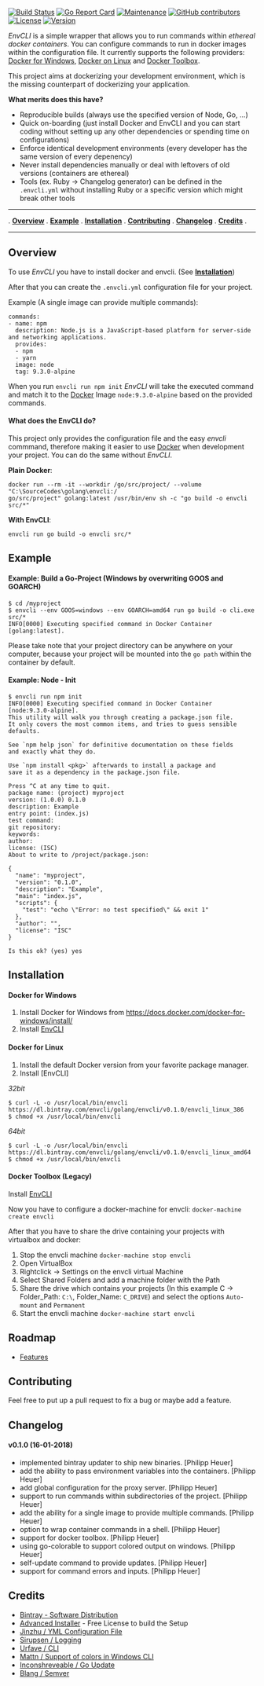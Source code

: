 [![Build Status](https://travis-ci.org/PhilippHeuer/EnvCLI.svg?branch=master)](https://travis-ci.org/PhilippHeuer/EnvCLI)
[![Go Report Card](https://goreportcard.com/badge/philippheuer/envcli)](http://goreportcard.com/report/philippheuer/envcli)
[![Maintenance](https://img.shields.io/maintenance/yes/2018.svg)]()
[![GitHub contributors](https://img.shields.io/github/contributors/PhilippHeuer/envcli.svg)]()
[![License](https://img.shields.io/badge/license-MIT-blue.svg)](https://github.com/PhilippHeuer/envcli/blob/master/LICENSE.md)
[![Version](https://img.shields.io/github/tag/philippheuer/envcli.svg)]()

*EnvCLI* is a simple wrapper that allows you to run commands within *ethereal docker containers*. You can configure commands to run in docker images within the configuration file.
It currently supports the following providers: [Docker for Windows](https://docs.docker.com/docker-for-windows/install/), [Docker on Linux](https://docs.docker.com/engine/installation/) and [Docker Toolbox](https://docs.docker.com/toolbox/overview/).

This project aims at dockerizing your development environment, which is the missing counterpart of dockerizing your application.

**What merits does this have?**

- Reproducible builds (always use the specified version of Node, Go, ...)
- Quick on-boarding (just install Docker and EnvCLI and you can start coding without setting up any other dependencies or spending time on configurations)
- Enforce identical development environments (every developer has the same version of every depenency)
- Never install dependencies manually or deal with leftovers of old versions (containers are ethereal)
- Tools (ex. Ruby -> Changelog generator) can be defined in the `.envcli.yml` without installing Ruby or a specific version which might break other tools

---

. **[Overview](#overview)** . **[Example](#example)** . **[Installation](#installation)** . **[Contributing](#contributing)** . **[Changelog](#changelog)** . **[Credits](#credits)** .

---

## Overview

To use *EnvCLI* you have to install docker and envcli. (See **[Installation](#installation)**)

After that you can create the `.envcli.yml` configuration file for your project.

Example (A single image can provide multiple commands):
```
commands:
- name: npm
  description: Node.js is a JavaScript-based platform for server-side and networking applications.
  provides:
  - npm
  - yarn
  image: node
  tag: 9.3.0-alpine
```

When you run `envcli run npm init` *EnvCLI* will take the executed command and match it to the [Docker](https://www.docker.com/) Image `node:9.3.0-alpine` based on the provided commands.

#### What does the EnvCLI do?

This project only provides the configuration file and the easy *envcli* commmand, therefore making it easier to use [Docker](https://www.docker.com/) when development your project. You can do the same without *EnvCLI*.

**Plain Docker**:
```
docker run --rm -it --workdir /go/src/project/ --volume "C:\SourceCodes\golang\envcli:/
go/src/project" golang:latest /usr/bin/env sh -c "go build -o envcli src/*"
```

**With EnvCLI**:
```
envcli run go build -o envcli src/*
```

## Example

#### Example: Build a Go-Project (Windows by overwriting GOOS and GOARCH)
```
$ cd /myproject
$ envcli --env GOOS=windows --env GOARCH=amd64 run go build -o cli.exe src/*
INFO[0000] Executing specified command in Docker Container [golang:latest].
```

Please take note that your project directory can be anywhere on your computer, because your project will be mounted into the `go path` within the container by default.

#### Example: Node - Init

```
$ envcli run npm init
INFO[0000] Executing specified command in Docker Container [node:9.3.0-alpine].
This utility will walk you through creating a package.json file.
It only covers the most common items, and tries to guess sensible defaults.

See `npm help json` for definitive documentation on these fields
and exactly what they do.

Use `npm install <pkg>` afterwards to install a package and
save it as a dependency in the package.json file.

Press ^C at any time to quit.
package name: (project) myproject
version: (1.0.0) 0.1.0
description: Example
entry point: (index.js)
test command:
git repository:
keywords:
author:
license: (ISC)
About to write to /project/package.json:

{
  "name": "myproject",
  "version": "0.1.0",
  "description": "Example",
  "main": "index.js",
  "scripts": {
    "test": "echo \"Error: no test specified\" && exit 1"
  },
  "author": "",
  "license": "ISC"
}

Is this ok? (yes) yes
```

## Installation

#### **Docker for Windows**

1. Install Docker for Windows from https://docs.docker.com/docker-for-windows/install/
2. Install [EnvCLI](https://bintray.com/envcli/golang/download_file?file_path=envcli%2Fv0.1.0%2FEnvCLI_Setup.exe)

#### **Docker for Linux**

1. Install the default Docker version from your favorite package manager.
2. Install [EnvCLI]

*32bit*
```
$ curl -L -o /usr/local/bin/envcli https://dl.bintray.com/envcli/golang/envcli/v0.1.0/envcli_linux_386
$ chmod +x /usr/local/bin/envcli
```

*64bit*
```
$ curl -L -o /usr/local/bin/envcli https://dl.bintray.com/envcli/golang/envcli/v0.1.0/envcli_linux_amd64
$ chmod +x /usr/local/bin/envcli
```

#### **Docker Toolbox (Legacy)**

Install [EnvCLI](https://bintray.com/envcli/golang/download_file?file_path=envcli%2Fv0.1.0%2FEnvCLI_Setup.exe)

Now you have to configure a docker-machine for envcli: `docker-machine create envcli`

After that you have to share the drive containing your projects with virtualbox and docker:
 1. Stop the envcli machine `docker-machine stop envcli`
 2. Open VirtualBox
 3. Rightclick -> Settings on the envcli virtual Machine
 4. Select Shared Folders and add a machine folder with the Path
 5. Share the drive which contains your projects (In this example C -> Folder_Path: `C:\`, Folder_Name: `C_DRIVE`) and select the options `Auto-mount` and `Permanent`
 6. Start the envcli machine `docker-machine start envcli`

## Roadmap

- [Features](https://github.com/PhilippHeuer/EnvCLI/labels/feature)

## Contributing

Feel free to put up a pull request to fix a bug or maybe add a feature.

## Changelog

#### v0.1.0 (16-01-2018)

* implemented bintray updater to ship new binaries. [Philipp Heuer]
* add the ability to pass environment variables into the containers. [Philipp Heuer]
* add global configuration for the proxy server. [Philipp Heuer]
* support to run commands within subdirectories of the project. [Philipp Heuer]
* add the ability for a single image to provide multiple commands. [Philipp Heuer]
* option to wrap container commands in a shell. [Philipp Heuer]
* support for docker toolbox. [Philipp Heuer]
* using go-colorable to support colored output on windows. [Philipp Heuer]
* self-update command to provide updates. [Philipp Heuer]
* support for command errors and inputs. [Philipp Heuer]

## Credits

- [Bintray - Software Distribution](https://bintray.com)
- [Advanced Installer](https://www.advancedinstaller.com/) - Free License to build the Setup
- [Jinzhu / YML Configuration File](https://github.com/jinzhu/configor)
- [Sirupsen / Logging](https://github.com/sirupsen/logrus)
- [Urfave / CLI](https://github.com/urfave/cli)
- [Mattn / Support of colors in Windows CLI](https://github.com/mattn/go-colorable)
- [Inconshreveable / Go Update](https://github.com/inconshreveable/go-update)
- [Blang / Semver](https://github.com/blang/semver)
